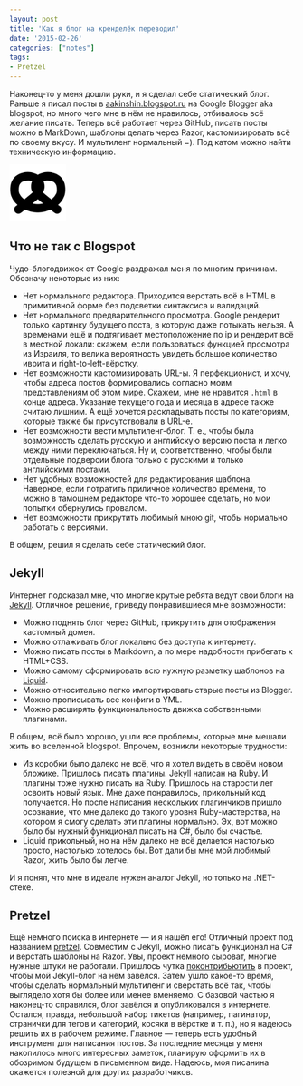 ```yaml
---
layout: post
title: 'Как я блог на кренделёк переводил'
date: '2015-02-26'
categories: ["notes"]
tags:
- Pretzel
---
```


Наконец-то у меня дошли руки, и я сделал себе статический блог. Раньше я писал посты в [aakinshin.blogspot.ru](http://aakinshin.blogspot.ru/) на Google Blogger aka blogspot, но много чего мне в нём не нравилось, отбивалось всё желание писать. Теперь всё работает через GitHub, писать посты можно в MarkDown, шаблоны делать через Razor, кастомизировать всё по своему вкусу. И мультиленг нормальный =). Под катом можно найти техническую информацию.

<p class="center">
  <img src="/img/posts/notes/migration-to-pretzel/pretzel.png" height="100px" />
</p><!--more-->

## Что не так с Blogspot

Чудо-блогодвижок от Google раздражал меня по многим причинам. Обозначу некоторые из них:

* Нет нормального редактора. Приходится верстать всё в HTML в примитивной форме без подсветки синтаксиса и валидаций.
* Нет нормального предварительного просмотра. Google рендерит только картинку будущего поста, в которую даже потыкать нельзя. А временами ещё и подтягивает местоположение по ip и рендерит всё в местной локали: скажем, если пользоваться функцией просмотра из Израиля, то велика вероятность увидеть большое количество иврита и right-to-left-вёрстку.
* Нет возможности кастомизировать URL-ы. Я перфекционист, и хочу, чтобы адреса постов формировались согласно моим представлениям об этом мире. Скажем, мне не нравится `.html` в конце адреса. Указание текущего года и месяца в адресе также считаю лишним. А ещё хочется раскладывать посты по категориям, которые также бы присутствовали в URL-е.
* Нет возможности вести мультиленг-блог. Т. е., чтобы была возможность сделать русскую и английскую версию поста и легко между ними переключаться. Ну и, соответственно, чтобы были отдельные подверсии блога только с русскими и только английскими постами.
* Нет удобных возможностей для редактирования шаблона. Наверное, если потратить приличное количество времени, то можно в тамошнем редакторе что-то хорошее сделать, но мои попытки обернулись провалом.
* Нет возможности прикрутить любимый мною git, чтобы нормально работать с версиями.

В общем, решил я сделать себе статический блог.

## Jekyll

Интернет подсказал мне, что многие крутые ребята ведут свои блоги на [Jekyll](http://jekyllrb.com/). Отличное решение, приведу понравившиеся мне возможности:

* Можно поднять блог через GitHub, прикрутить для отображения кастомный домен.
* Можно отлаживать блог локально без доступа к интернету.
* Можно писать посты в Markdown, а по мере надобности прибегать к HTML+CSS.
* Можно самому сформировать всю нужную разметку шаблонов на [Liquid](https://github.com/Shopify/liquid/wiki).
* Можно относительно легко импортировать старые посты из Blogger.
* Можно прописывать все конфиги в YML.
* Можно расширять функциональность движка собственными плагинами.

В общем, всё было хорошо, ушли все проблемы, которые мне мешали жить во вселенной blogspot. Впрочем, возникли некоторые трудности:

* Из коробки было далеко не всё, что я хотел видеть в своём новом бложике. Пришлось писать плагины. Jekyll написан на Ruby. И плагины тоже нужно писать на Ruby. Пришлось на старости лет освоить новый язык. Мне даже понравилось, прикольный код получается. Но после написания нескольких плагинчиков пришло осознание, что мне далеко до такого уровня Ruby-мастерства, на котором я смогу сделать эти плагины нормально. Эх, вот можно было бы нужный функционал писать на C#, было бы счастье.
* Liquid прикольный, но на нём далеко не всё делается настолько просто, настолько хотелось бы. Вот дали бы мне мой любимый Razor, жить было бы легче.

И я понял, что мне в идеале нужен аналог Jekyll, но только на .NET-стеке.

## Pretzel

Ещё немного поиска в интернете — и я нашёл его! Отличный проект под названием [pretzel](https://github.com/Code52/pretzel). Совместим с Jekyll, можно писать функционал на C# и верстать шаблоны на Razor. Увы, проект немного сыроват, многие нужные штуки не работали. Пришлось чутка [поконтрибьютить](https://github.com/Code52/pretzel/commits/master?author=AndreyAkinshin) в проект, чтобы мой Jekyll-блог на нём завёлся. Затем ушло какое-то время, чтобы сделать нормальный мультиленг и сверстать всё так, чтобы выглядело хотя бы более или менее вменяемо. С базовой частью я наконец-то справился, блог завёлся и опубликовался в интернете. Остался, правда, небольшой набор тикетов (например, пагинатор, странички для тегов и категорий, косяки в вёрстке и т. п.), но я надеюсь решить их в рабочем режиме. Главное — теперь есть удобный инструмент для написания постов. За последние месяцы у меня накопилось много интересных заметок, планирую оформить их в обозримом будущем в письменном виде. Надеюсь, моя писанина окажется полезной для других разработчиков.